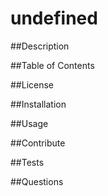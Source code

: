 # undefined

  ##Description
  

  ##Table of Contents

  ##License
  

  ##Installation
  

  ##Usage
  

  ##Contribute
  

  ##Tests
  

  ##Questions
  
  
